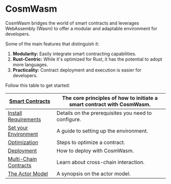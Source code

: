 # CosmWasm

CosmWasm bridges the world of smart contracts and leverages WebAssembly (Wasm) to offer a modular and adaptable environment for developers.

Some of the main features that distinguish it:

1. **Modularity:** Easily integrate smart contracting capabilities.
2. **Rust-Centric:** While it's optimized for Rust, it has the potential to adopt more languages.
3. **Practicality:** Contract deployment and execution is easier for developers.



Follow this table to get started:&#x20;

| [Smart Contracts](https://cascadia.gitbook.io/gitbook/developers/cosmwasm/smart-contracts)                       | The core principles of how to initiate a smart contract with CosmWasm. |
| ---------------------------------------------------------------------------------------------------------------- | ---------------------------------------------------------------------- |
| [Install Requirements](https://cascadia.gitbook.io/gitbook/developers/cosmwasm/install-requirements)             | Details on the prerequisites you need to configure.                    |
| [Set your Environment](https://cascadia.gitbook.io/gitbook/developers/cosmwasm/set-your-environment)             | A guide to setting up the environment.                                 |
| [Optimization](https://cascadia.gitbook.io/gitbook/developers/cosmwasm/optimization)                             | Steps to optimize a contract.                                          |
| [Deployment](https://cascadia.gitbook.io/gitbook/developers/cosmwasm/deployment)                                 | How to deploy with CosmWasm.                                           |
| [Multi-Chain Contracts](https://cascadia.gitbook.io/gitbook/developers/cosmwasm/multi-chain-contracts)           | Learn about cross-chain interaction.                                   |
| [The Actor Model](https://cascadia.gitbook.io/gitbook/developers/cosmwasm/multi-chain-contracts/the-actor-model) | A synopsis on the actor model.                                         |
